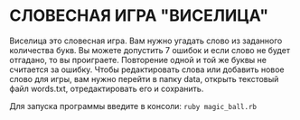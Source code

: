 # СЛОВЕСНАЯ ИГРА "ВИСЕЛИЦА"

Виселица это словесная игра. Вам нужно угадать слово из заданного количества букв. Вы можете допустить 7 ошибок и если слово не будет отгадано, то вы проиграете. Повторение одной и той же буквы не считается за ошибку.
Чтобы редактировать слова или добавить новое слово для игры, вам нужно перейти в папку data, открыть текстовый файл words.txt, отредактировать его и сохранить.


Для запуска программы введите в консоли: `ruby magic_ball.rb`

